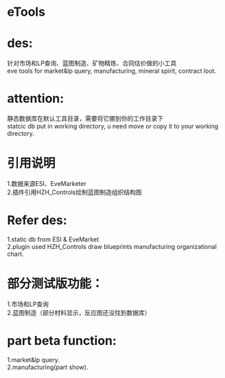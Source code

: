 # eTools  
# des:  
  针对市场和LP查询、蓝图制造、矿物精炼、合同估价做的小工具  
  eve tools for market&lp query, manufacturing, mineral spirit, contract loot.  
  
# attention:  
  静态数据库在默认工具目录，需要将它挪到你的工作目录下  
  statcic db put in working directory, u need move or copy it to your working directory.  
  
# 引用说明
  1.数据来源ESI、EveMarketer  
  2.插件引用HZH_Controls绘制蓝图制造组织结构图  
# Refer des:    
  1.static db from ESI & EveMarket  
  2.plugin used HZH_Controls draw blueprints manufacturing organizational chart.  
  
# 部分测试版功能：  
  1.市场和LP查询  
  2.蓝图制造（部分材料显示，反应图还没找到数据库）  
# part beta function:    
  1.market&lp query.    
  2.manufacturing(part show).  
